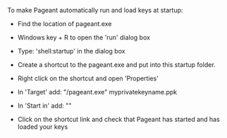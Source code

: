 To make Pageant automatically run and load keys at startup:

- Find the location of pageant.exe

- Windows key + R to open the 'run' dialog box

- Type: 'shell:startup' in the dialog box

- Create a shortcut to the pageant.exe and put into this startup folder.

- Right click on the shortcut and open 'Properties'

- In 'Target' add: "<route to>/pageant.exe" myprivatekeyname.ppk

- In 'Start in' add: "<route to myprivatekeyname.ppk>"

- Click on the shortcut link and check that Pageant has started and has loaded your keys
